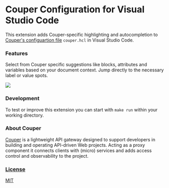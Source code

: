 # Couper Configuration for Visual Studio Code
This extension adds Couper-specific highlighting and autocompletion to [Couper's configuartion file](https://github.com/avenga/couper/tree/master/docs#configuration-file) `couper.hcl` in Visual Studio Code.

### Features

Select from Couper specific suggestions like blocks, attributes and variables based on your document context.
Jump directly to the necessary label or value spots.

![](images/example.gif)

### Development

To test or improve this extension you can start with `make run` within your working directory.

### About Couper
[Couper](https://github.com/avenga/couper) is a lightweight API gateway designed to support developers in building and operating API-driven Web projects. Acting as a proxy component it connects clients with (micro) services and adds access control and observability to the project.

### [License](LICENSE)

[MIT](LICENSE)
